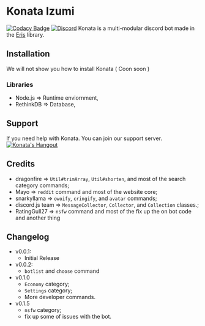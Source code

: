 # Konata Izumi 
[![Codacy Badge](https://api.codacy.com/project/badge/Grade/1ea0d1c93e6a419f92dd09fcd1daf6e0)](https://app.codacy.com/app/RatingGull27/KonataBot?utm_source=github.com&utm_medium=referral&utm_content=RatingGull27/KonataBot&utm_campaign=Badge_Grade_Dashboard)
[![Discord](https://discordapp.com/api/guilds/627371862023864340/embed.png)](https://discord.gg/buunN3V)
Konata is a multi-modular discord bot made in the [Eris](https://abal.moe/Eris) library.

## Installation
We will not show you how to install Konata ( Coon soon )

### Libraries
* Node.js => Runtime enviornment,
* RethinkDB => Database,

## Support
If you need help with Konata. You can join our support server.
[![Konata's Hangout](https://discordapp.com/api/guilds/627371862023864340/embed.png?style=banner3)](https://discord.gg/buunN3V)

## Credits
* dragonfire => `Util#trimArray`, `Util#shorten`, and most of the search category commands;
* Mayo => `reddit` command and most of the website core;
* snarkyllama => `owoify`, `cringify`, and `avatar` commands;
* discord.js team => `MessageCollector`, `Collector`, and `Collection` classes.;
* RatingGull27 => `nsfw` command and most of the fix up the on bot code and another thing

## Changelog
* v0.0.1:
    * Initial Release
* v0.0.2:
    * `botlist` and `choose` command
* v0.1.0
    * `Economy` category;
    * `Settings` category;
    * More developer commands.
* v0.1.5
   * `nsfw` category;
   * fix up some of issues with the bot.
